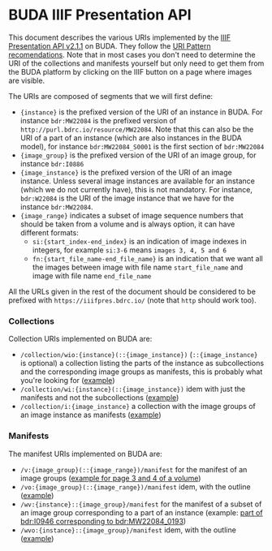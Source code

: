 # BUDA IIIF Presentation API

This document describes the various URIs implemented by the [IIIF Presentation API v2.1.1](https://iiif.io/api/presentation/2.1/) on BUDA. They follow the [URI Pattern recomendations](https://iiif.io/api/presentation/2.1/#a-summary-of-recommended-uri-patterns). Note that in most cases you don't need to determine the URI of the collections and manifests yourself but only need to get them from the BUDA platform by clicking on the IIIF button on a page where images are visible.

The URIs are composed of segments that we will first define:
- `{instance}` is the prefixed version of the URI of an instance in BUDA. For instance `bdr:MW22084` is the prefixed version of `http://purl.bdrc.io/resource/MW22084`. Note that this can also be the URI of a part of an instance (which are also instances in the BUDA model), for instance `bdr:MW22084_S0001` is the first section of `bdr:MW22084`
- `{image_group}` is the prefixed version of the URI of an image group, for instance `bdr:I0886`
- `{image_instance}` is the prefixed version of the URI of an image instance. Unless several image instances are available for an instance (which we do not currently have), this is not mandatory. For instance, `bdr:W22084` is the URI of the image instance that we have for the instance `bdr:MW22084`.
- `{image_range}` indicates a subset of image sequence numbers that should be taken from a volume and is always option, it can have different formats:
  * `si:{start_index-end_index}` is an indication of image indexes in integers, for example `si:3-6` means `images 3, 4, 5 and 6`
  * `fn:{start_file_name-end_file_name}` is an indication that we want all the images between image with file name `start_file_name` and image with file name `end_file_name`

All the URLs given in the rest of the document should be considered to be prefixed with `https://iiifpres.bdrc.io/` (note that `http` should work too).

### Collections

Collection URIs implemented on BUDA are:

- `/collection/wio:{instance}(::{image_instance})` (`::{image_instance}` is optional) a collection listing the parts of the instance as subcollections and the corresponding image groups as manifests, this is probably what you're looking for ([example](http://iiifpres.bdrc.io/collection/wio:bdr:MW22084))
- `/collection/wi:{instance}(::{image_instance})` idem with just the manifests and not the subcollections ([example](http://iiifpres.bdrc.io/collection/wi:bdr:MW22084))
- `/collection/i:{image_instance}` a collection with the image groups of an image instance as manifests ([example](http://iiifpres.bdrc.io/collection/i:bdr:W22084))

### Manifests

The manifest URIs implemented on BUDA are:

- `/v:{image_group}(::{image_range})/manifest` for the manifest of an image groups ([example for page 3 and 4 of a volume](http://iiifpres.bdrc.io/v:bdr:I0886::si:3-4/manifest))
- `/vo:{image_group}(::{image_range})/manifest` idem, with the outline ([example](http://iiifpres.bdrc.io/vo:bdr:I0891/manifest))
- `/wv:{instance}::{image_group}/manifest` for the manifest of a subset of an image group corresponding to a part of an instance (example: [part of bdr:I0946 corresponding to bdr:MW22084_0193](http://iiifpres.bdrc.io/wv:bdr:MW22084_0193::bdr:I0946/manifest))
- `/wvo:{instance}::{image_group}/manifest` idem, with the outline ([example](http://iiifpres.bdrc.io/wvo:bdr:MW22084_0193::bdr:I0946/manifest))
